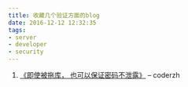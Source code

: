 ```yaml
---
title: 收藏几个验证方面的blog
date: 2016-12-12 12:32:35
tags:
- server
- developer
- security
---
```


1. [《即使被拖库， 也可以保证密码不泄露》](http://blog.coderzh.com/2016/01/10/a-password-security-design-example/) – coderzh